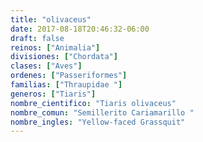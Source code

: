 ```yaml
---
title: "olivaceus"
date: 2017-08-18T20:46:32-06:00
draft: false
reinos: ["Animalia"]
divisiones: ["Chordata"]
clases: ["Aves"]
ordenes: ["Passeriformes"]
familias: ["Thraupidae "]
generos: ["Tiaris"]
nombre_cientifico: "Tiaris olivaceus"
nombre_comun: "Semillerito Cariamarillo "
nombre_ingles: "Yellow-faced Grassquit"
---
```

